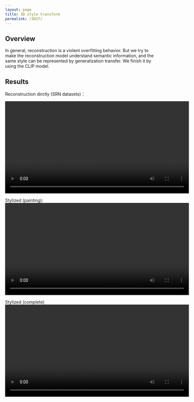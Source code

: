 ```yaml
---
layout: page
title: 3D style transform
permalink: /3DST/
---
```

## Overview
In general, reconstruction is a violent overfitting behavior. But we try to make the reconstruction model understand semantic information, and the same style can be represented by generalization transfer. We finish it by using the CLIP model.

## Results
Reconstruction dirctly (SRN datasets)：

<video width="600" height="300" controls >
      <source src="/s10.mp4" type="video/mp4">
</video>

Stylized (painting):
<video width="600" height="300" controls >
      <source src="/half10.mp4" type="video/mp4">
</video>

Stylized (complete)
<video width="600" height="300" controls >
      <source src="/full10.mp4" type="video/mp4">
</video>